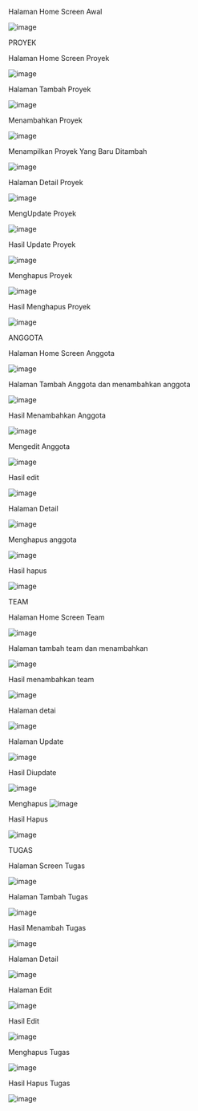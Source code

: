 Halaman Home Screen Awal

![image](https://github.com/user-attachments/assets/41ba7f6e-45d8-4d04-95dc-ac148df8d735)




PROYEK

Halaman Home Screen Proyek

![image](https://github.com/user-attachments/assets/af4c4ed4-2f55-4e88-8657-ff2df6ad04d0)



Halaman Tambah Proyek

![image](https://github.com/user-attachments/assets/2e42a196-478c-44dd-b28f-1373a89d5d17)



Menambahkan Proyek

![image](https://github.com/user-attachments/assets/f9f53c8c-fdbb-400c-a2b3-08d3d3271de3)



Menampilkan Proyek Yang Baru Ditambah

![image](https://github.com/user-attachments/assets/3c192c25-44ad-49a8-b6b2-d5d4785e47a7)



Halaman Detail Proyek

![image](https://github.com/user-attachments/assets/5a2127ec-4d53-4495-baaf-92ae7c956fd3)




MengUpdate Proyek 

![image](https://github.com/user-attachments/assets/232b8eb4-201b-40d9-924c-334dcdca9d0b)



Hasil Update Proyek

![image](https://github.com/user-attachments/assets/476d68d7-c90f-442e-bab7-2013f709923a)



Menghapus Proyek

![image](https://github.com/user-attachments/assets/14139679-9f50-4259-b453-d41129538146)



Hasil Menghapus Proyek

![image](https://github.com/user-attachments/assets/05c3137c-8bfe-48e3-8271-a33fb783c634)




ANGGOTA

Halaman Home Screen Anggota

![image](https://github.com/user-attachments/assets/5e94ca0c-0b70-4a73-99b1-78a9467acbb0)



Halaman Tambah Anggota dan menambahkan anggota

![image](https://github.com/user-attachments/assets/d8792c33-bfc6-41d8-945a-f53d1ef66ba0)



Hasil Menambahkan Anggota

![image](https://github.com/user-attachments/assets/47830a9c-fa70-403e-9291-357d835e7f7f)



Mengedit Anggota


![image](https://github.com/user-attachments/assets/3712dfaf-341d-4a9d-9846-23d1ae96a283)



Hasil edit

![image](https://github.com/user-attachments/assets/fb1d800d-4b31-4726-977a-234264870012)



Halaman Detail

![image](https://github.com/user-attachments/assets/3542c1d9-142a-496b-9a33-2b9ccb3245fc)



Menghapus anggota

![image](https://github.com/user-attachments/assets/36ceafc4-5356-4ce6-a42c-aa4bc7686565)



Hasil hapus

![image](https://github.com/user-attachments/assets/2175d66f-e751-49ab-8283-9f055b5521ee)





TEAM

Halaman Home Screen Team

![image](https://github.com/user-attachments/assets/9983bba5-3f95-4172-bc0a-20e418f79f6e)



Halaman tambah team dan menambahkan

![image](https://github.com/user-attachments/assets/9ca3a651-0a3e-467b-a915-b4156db2d7f1)



Hasil menambahkan team

![image](https://github.com/user-attachments/assets/6137cb91-47bd-4bc1-a0a5-a9032f0504a0)



Halaman detai

![image](https://github.com/user-attachments/assets/0057bbbf-4579-454d-adf5-85baa9b01694)



Halaman Update

![image](https://github.com/user-attachments/assets/d3c433d1-2987-4ffa-9a7b-0dba5865b467)



Hasil Diupdate

![image](https://github.com/user-attachments/assets/63b2f994-f44c-456b-ba1e-063e42f0a2f7)



Menghapus 
![image](https://github.com/user-attachments/assets/f73fe364-61e8-48ad-828f-c4224f0dbc87)



Hasil Hapus 

![image](https://github.com/user-attachments/assets/18fa7677-0bd3-4568-bf90-6c2f58eaeb02)





TUGAS


Halaman Screen Tugas

![image](https://github.com/user-attachments/assets/2d405d34-d431-4d3c-9142-814bfcaa57af)



Halaman Tambah Tugas

![image](https://github.com/user-attachments/assets/4bc85232-41b9-44cf-ac4d-260a7cc35e8e)



Hasil Menambah Tugas

![image](https://github.com/user-attachments/assets/fc27fc53-4745-436c-96e5-d4447120a993)



Halaman Detail

![image](https://github.com/user-attachments/assets/d2a4e0be-0c64-4099-b33a-028374a97c64)



Halaman Edit

![image](https://github.com/user-attachments/assets/dd87676e-cf2f-42dc-bf35-c036f278608c)



Hasil Edit

![image](https://github.com/user-attachments/assets/9f24a716-e017-4f0a-a045-d5774939528b)



Menghapus Tugas

![image](https://github.com/user-attachments/assets/50aeb99d-377c-4366-bcef-ab0a87bb281a)



Hasil Hapus Tugas

![image](https://github.com/user-attachments/assets/000ee715-e440-474c-b670-7511db5d6639)
